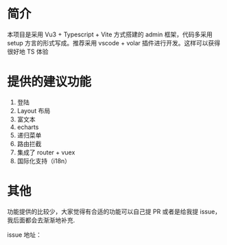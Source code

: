 # 简介
本项目是采用 Vu3 + Typescript + Vite 方式搭建的 admin 框架，代码多采用 setup 方言的形式写成。推荐采用 vscode + volar 插件进行开发。这样可以获得很好地 TS 体验

# 提供的建议功能
1. 登陆
2. Layout 布局
3. 富文本
4. echarts
5. 递归菜单
6. 路由拦截
7. 集成了 router + vuex
8. 国际化支持（i18n）

# 其他
功能提供的比较少，大家觉得有合适的功能可以自己提 PR 或者是给我提 issue，我后面都会去渐渐地补充.

issue 地址：
